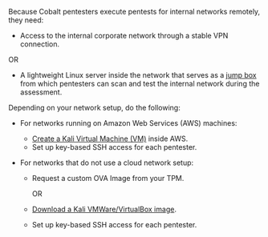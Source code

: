 Because Cobalt pentesters execute pentests for internal networks remotely, they need:

- Access to the internal corporate network through a stable VPN connection.

OR

- A lightweight Linux server inside the network that serves as a [jump box](/getting-started/glossary/#jump-box) from which pentesters can scan and test the internal network during the assessment.

Depending on your network setup, do the following:

- For networks running on Amazon Web Services (AWS) machines:
  - [Create a Kali Virtual Machine (VM)](https://aws.amazon.com/marketplace/pp/prodview-fznsw3f7mq7to) inside AWS.
  - Set up key-based SSH access for each pentester.

- For networks that do not use a cloud network setup:
  - Request a custom OVA Image from your TPM.
    
    OR 

  - [Download a Kali VMWare/VirtualBox image](https://www.kali.org/get-kali/).
  - Set up key-based SSH access for each pentester.
